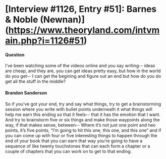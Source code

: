 # [Interview #1126, Entry #51]: Barnes & Noble (Newnan)](https://www.theoryland.com/intvmain.php?i=1126#51)

#### Question

I’ve been watching some of the videos online and you say writing-- ideas are cheap, and they are, you can get ideas pretty easy, but how in the world do you get-- I can get the begining and figure out an end but how do you do get all the stuff in the middle?

#### Brandon Sanderson

So if you’ve got your end, try and say what things, try to get a brainstorming session where you write with bullet points underneath it what things will help me earn this ending so that it feels-- that it has the emotion that I want. And try to brainstorm five or six things and make those waypoints along the way, if that makes sense, between-- Where it’s not just one point and two points, it’s five points, “I’m going to hit this one, this one, and this one” and if you can come up with four or five interesting things to happen through the end of your book that you can earn that way you’re going to have a sequence of like twenty touchstones that can each form a chapter or a couple of chapters that you can work on to get to that ending.

